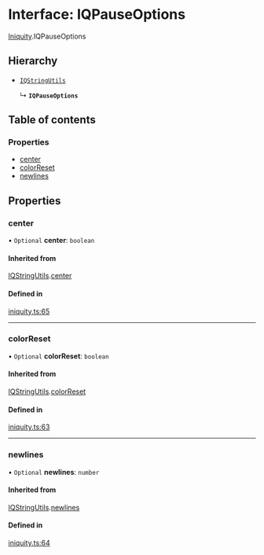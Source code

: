 # Interface: IQPauseOptions

[Iniquity](../modules/Iniquity.md).IQPauseOptions

## Hierarchy

- [`IQStringUtils`](Iniquity.IQStringUtils.md)

  ↳ **`IQPauseOptions`**

## Table of contents

### Properties

- [center](Iniquity.IQPauseOptions.md#center)
- [colorReset](Iniquity.IQPauseOptions.md#colorreset)
- [newlines](Iniquity.IQPauseOptions.md#newlines)

## Properties

### center

• `Optional` **center**: `boolean`

#### Inherited from

[IQStringUtils](Iniquity.IQStringUtils.md).[center](Iniquity.IQStringUtils.md#center)

#### Defined in

[iniquity.ts:65](https://github.com/iniquitybbs/iniquity/blob/11fe461/packages/core/src/iniquity.ts#L65)

___

### colorReset

• `Optional` **colorReset**: `boolean`

#### Inherited from

[IQStringUtils](Iniquity.IQStringUtils.md).[colorReset](Iniquity.IQStringUtils.md#colorreset)

#### Defined in

[iniquity.ts:63](https://github.com/iniquitybbs/iniquity/blob/11fe461/packages/core/src/iniquity.ts#L63)

___

### newlines

• `Optional` **newlines**: `number`

#### Inherited from

[IQStringUtils](Iniquity.IQStringUtils.md).[newlines](Iniquity.IQStringUtils.md#newlines)

#### Defined in

[iniquity.ts:64](https://github.com/iniquitybbs/iniquity/blob/11fe461/packages/core/src/iniquity.ts#L64)
